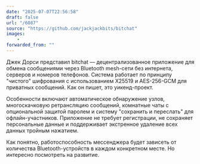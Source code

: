 ```yaml
---
date: "2025-07-07T22:56:58"
draft: false
url: "/6087"
source: "https://github.com/jackjackbits/bitchat"
images:
    -
forwarded_from: ""
---
```


Джек Дорси представил bitchat — децентрализованное приложение для обмена сообщениями через Bluetooth mesh-сети без интернета, серверов и номеров телефонов. Система работает по принципу "чистого" шифрования с использованием X25519 и AES-256-GCM для приватных сообщений. Как он пишет, это уикенд-проект.

Особенности включают автоматическое обнаружение узлов, многоскачковую ретрансляцию сообщений, комнатные чаты с опциональной защитой паролем и систему "сохранить и переслать" для офлайн-участников. Приложение не требует регистрации, не сохраняет персональные данные и поддерживает экстренное удаление всех данных тройным нажатием.

Как понятно, работоспособность мессенджера будет зависеть от количества Bluetooth-устройств в каждом конкретном месте. Но интересно посмотреть на развитие.
